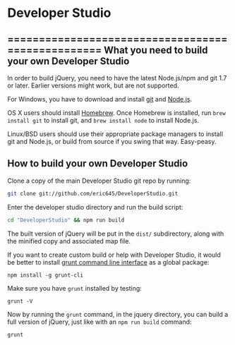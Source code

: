 # Developer Studio
==================================================
What you need to build your own Developer Studio
-----------------------------------

In order to build jQuery, you need to have the latest Node.js/npm and git 1.7 or later. Earlier versions might work, but are not supported.

For Windows, you have to download and install [git](https://git-scm.com/downloads) and [Node.js](https://nodejs.org/en/download/).

OS X users should install [Homebrew](http://brew.sh/). Once Homebrew is installed, run `brew install git` to install git,
and `brew install node` to install Node.js.

Linux/BSD users should use their appropriate package managers to install git and Node.js, or build from source
if you swing that way. Easy-peasy.


How to build your own Developer Studio
----------------------------

Clone a copy of the main Developer Studio git repo by running:

```bash
git clone git://github.com/eric645/DeveloperStudio.git
```

Enter the developer studio directory and run the build script:
```bash
cd "DeveloperStudio" && npm run build
```
The built version of jQuery will be put in the `dist/` subdirectory, along with the minified copy and associated map file.

If you want to create custom build or help with Developer Studio, it would be better to install [grunt command line interface](gruntjs.com) as a global package:

```
npm install -g grunt-cli
```
Make sure you have `grunt` installed by testing:
```
grunt -V
```

Now by running the `grunt` command, in the jquery directory, you can build a full version of jQuery, just like with an `npm run build` command:
```
grunt
```
